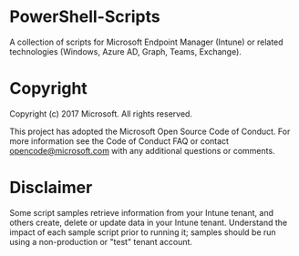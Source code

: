 # PowerShell-Scripts
A collection of scripts for Microsoft Endpoint Manager (Intune) or related technologies (Windows, Azure AD, Graph, Teams, Exchange).
# Copyright
Copyright (c) 2017 Microsoft. All rights reserved.

This project has adopted the Microsoft Open Source Code of Conduct. For more information see the Code of Conduct FAQ or contact opencode@microsoft.com with any additional questions or comments.
# Disclaimer
Some script samples retrieve information from your Intune tenant, and others create, delete or update data in your Intune tenant.  Understand the impact of each sample script prior to running it; samples should be run using a non-production or "test" tenant account.
